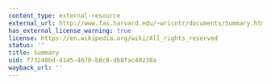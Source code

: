 ```yaml
---
content_type: external-resource
external_url: http://www.fas.harvard.edu/~wricntr/documents/Summary.html
has_external_license_warning: true
license: https://en.wikipedia.org/wiki/All_rights_reserved
status: ''
title: Summary
uid: f73240bd-4145-4670-b8c8-db8fac40238a
wayback_url: ''
---
```

